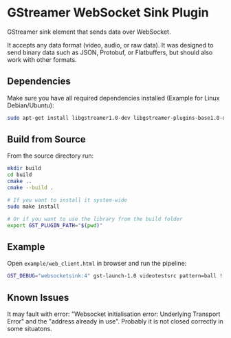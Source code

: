 # GStreamer WebSocket Sink Plugin

GStreamer sink element that sends data over WebSocket.

It accepts any data format (video, audio, or raw data). It was designed to send binary data such as JSON, Protobuf, or Flatbuffers, but should also work with other formats.

## Dependencies

Make sure you have all required dependencies installed (Example for Linux Debian/Ubuntu):

```bash
sudo apt-get install libgstreamer1.0-dev libgstreamer-plugins-base1.0-dev libboost-system-dev cmake
```

## Build from Source

From the source directory run:

```bash
mkdir build
cd build
cmake ..
cmake --build .

# If you want to install it system-wide
sudo make install

# Or if you want to use the library from the build folder
export GST_PLUGIN_PATH="$(pwd)"
```

## Example

Open `example/web_client.html` in browser and run the pipeline:

```bash
GST_DEBUG="websocketsink:4" gst-launch-1.0 videotestsrc pattern=ball ! jpegenc ! websocketsink host=127.0.0.1 port=8080
```

## Known Issues

It may fault with error: "Websocket initialisation error: Underlying Transport Error" and the "address already in use". Probably it is not closed correctly in some situatons.